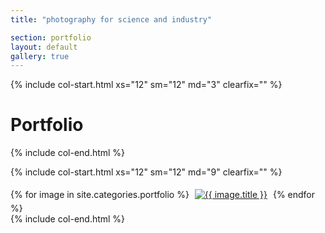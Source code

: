 ```yaml
---
title: "photography for science and industry"

section: portfolio
layout: default
gallery: true
---
```


{% include col-start.html xs="12" sm="12" md="3" clearfix="" %}

<h1>Portfolio</h1>

{% include col-end.html %}

{% include col-start.html xs="12" sm="12" md="9" clearfix="" %}

<div id="links">
{% for image in site.categories.portfolio %}
<a href="../assets/photos/{{ image.photo }}" title="{{ image.title }}"><img src="../assets/thumbs/{{ image.photo }}" alt="{{ image.title }}" style="margin: 5px" /></a>
{% endfor %}
</div>
{% include col-end.html %}